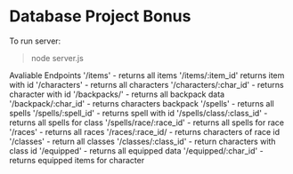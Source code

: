 # Database Project Bonus

To run server:
>node server.js

Avaliable Endpoints
'/items' - returns all items
'/items/:item_id'  returns item with id
'/characters' - returns all characters
'/characters/:char_id' - returns character with id
'/backpacks/' - returns all backpack data
'/backpack/:char_id' - returns characters backpack
'/spells' - returns all spells
'/spells/:spell_id' - returns spell with id
'/spells/class/:class_id' - returns all spells for class
'/spells/race/:race_id' - returns all spells for race
'/races' - returns all races
'/races/:race_id/ - returns characters of race id 
'/classes' - return all classes
'/classes/:class_id' - return characters with class id
'/equipped' - returns all equipped data
'/equipped/:char_id' - returns equipped items for character


